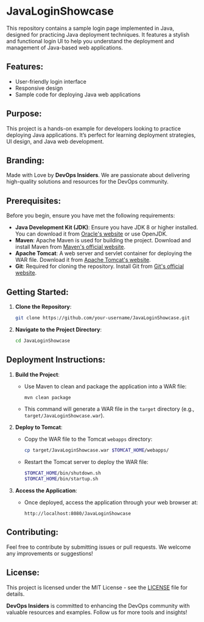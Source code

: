 # JavaLoginShowcase

This repository contains a sample login page implemented in Java, designed for practicing Java deployment techniques. It features a stylish and functional login UI to help you understand the deployment and management of Java-based web applications.

## Features:
- User-friendly login interface
- Responsive design
- Sample code for deploying Java web applications

## Purpose:
This project is a hands-on example for developers looking to practice deploying Java applications. It’s perfect for learning deployment strategies, UI design, and Java web development.

## Branding:
Made with Love by **DevOps Insiders**. We are passionate about delivering high-quality solutions and resources for the DevOps community.

## Prerequisites:
Before you begin, ensure you have met the following requirements:

- **Java Development Kit (JDK)**: Ensure you have JDK 8 or higher installed. You can download it from [Oracle's website](https://www.oracle.com/java/technologies/javase-jdk11-downloads.html) or use OpenJDK.
- **Maven**: Apache Maven is used for building the project. Download and install Maven from [Maven's official website](https://maven.apache.org/download.cgi).
- **Apache Tomcat**: A web server and servlet container for deploying the WAR file. Download it from [Apache Tomcat's website](https://tomcat.apache.org/download-90.cgi).
- **Git**: Required for cloning the repository. Install Git from [Git's official website](https://git-scm.com/downloads).

## Getting Started:
1. **Clone the Repository**:
   ```bash
   git clone https://github.com/your-username/JavaLoginShowcase.git
   ```
2. **Navigate to the Project Directory**:
   ```bash
   cd JavaLoginShowcase
   ```

## Deployment Instructions:
1. **Build the Project**:
   - Use Maven to clean and package the application into a WAR file:
     ```bash
     mvn clean package
     ```
   - This command will generate a WAR file in the `target` directory (e.g., `target/JavaLoginShowcase.war`).

2. **Deploy to Tomcat**:
   - Copy the WAR file to the Tomcat `webapps` directory:
     ```bash
     cp target/JavaLoginShowcase.war $TOMCAT_HOME/webapps/
     ```
   - Restart the Tomcat server to deploy the WAR file:
     ```bash
     $TOMCAT_HOME/bin/shutdown.sh
     $TOMCAT_HOME/bin/startup.sh
     ```

3. **Access the Application**:
   - Once deployed, access the application through your web browser at:
     ```
     http://localhost:8080/JavaLoginShowcase
     ```

## Contributing:
Feel free to contribute by submitting issues or pull requests. We welcome any improvements or suggestions!

## License:
This project is licensed under the MIT License - see the [LICENSE](LICENSE) file for details.

**DevOps Insiders** is committed to enhancing the DevOps community with valuable resources and examples. Follow us for more tools and insights!
